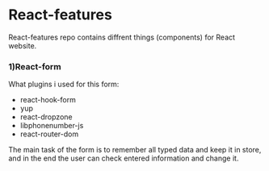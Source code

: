# React-features

React-features repo contains diffrent things (components) for React website.

### 1)React-form
What plugins i used for this form:
- react-hook-form
- yup
- react-dropzone
- libphonenumber-js
- react-router-dom

The main task of the form is to remember all typed data and keep it in store, and in the end the user can check entered information and change it.
